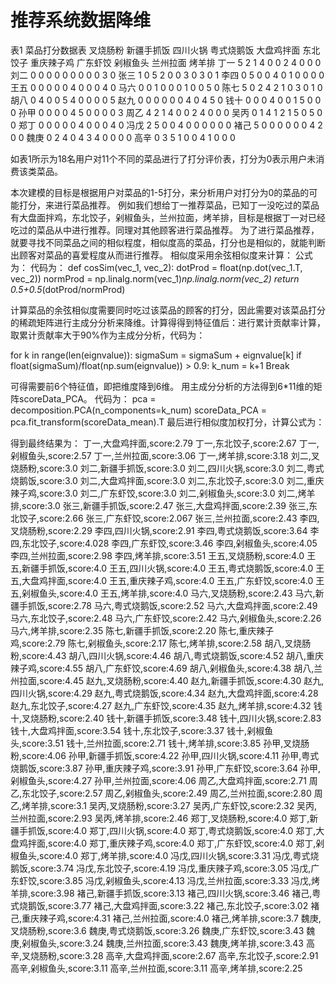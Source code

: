 # 推荐系统数据降维

表1 菜品打分数据表
	叉烧肠粉	新疆手抓饭	四川火锅	粤式烧鹅饭	大盘鸡拌面	东北饺子	重庆辣子鸡	广东虾饺	剁椒鱼头	兰州拉面	烤羊排
丁一	5	2	1	4	0	0	2	4	0	0	0
刘二	0	0	0	0	0	0	0	0	0	3	0
张三	1	0	5	2	0	0	3	0	3	0	1
李四	0	5	0	0	4	0	1	0	0	0	0
王五	0	0	0	0	0	4	0	0	0	4	0
马六	0	0	1	0	0	0	1	0	0	5	0
陈七	5	0	2	4	2	1	0	3	0	1	0
胡八	0	4	0	0	5	4	0	0	0	0	5
赵九	0	0	0	0	0	0	4	0	4	5	0
钱十	0	0	0	4	0	0	1	5	0	0	0
孙甲	0	0	0	0	4	5	0	0	0	0	3
周乙	4	2	1	4	0	0	2	4	0	0	0
吴丙	0	1	4	1	2	1	5	0	5	0	0
郑丁	0	0	0	0	0	4	0	0	0	4	0
冯戊	2	5	0	0	4	0	0	0	0	0	0
褚己	5	0	0	0	0	0	0	4	2	0	0
魏庚	0	2	4	0	4	3	4	0	0	0	0
高辛	0	3	5	1	0	0	4	1	0	0	0


如表1所示为18名用户对11个不同的菜品进行了打分评价表，打分为0表示用户未消费该类菜品。  

本次建模的目标是根据用户对菜品的1-5打分，来分析用户对打分为0的菜品的可能打分，来进行菜品推荐。
例如我们想给丁一推荐菜品，已知丁一没吃过的菜品有大盘面拌鸡，东北饺子，剁椒鱼头，兰州拉面，烤羊排，目标是根据丁一对已经吃过的菜品从中进行推荐。同理对其他顾客进行菜品推荐。
为了进行菜品推荐，就要寻找不同菜品之间的相似程度，相似度高的菜品，打分也是相似的，就能判断出顾客对菜品的喜爱程度从而进行推荐。
相似度采用余弦相似度来计算：
公式为：
代码为：
def cosSim(vec_1, vec_2):
    dotProd = float(np.dot(vec_1.T, vec_2))
    normProd = np.linalg.norm(vec_1)*np.linalg.norm(vec_2)
    return 0.5+0.5*(dotProd/normProd)
    
计算菜品的余弦相似度需要同时吃过该菜品的顾客的打分，因此需要对该菜品打分的稀疏矩阵进行主成分分析来降维。计算得得到特征值后：进行累计贡献率计算，取累计贡献率大于90%作为主成分分析，代码为：

for k in range(len(eignvalue)):
    sigmaSum = sigmaSum + eignvalue[k]
    if float(sigmaSum)/float(np.sum(eignvalue)) > 0.9:
        k_num = k+1
        Break
	
可得需要前6个特征值，即把维度降到6维。
用主成分分析的方法得到6*11维的矩阵scoreData_PCA。
代码为：
pca = decomposition.PCA(n_components=k_num)
scoreData_PCA = pca.fit_transform(scoreData_mean).T
最后进行相似度加权打分，计算公式为：

得到最终结果为：
丁一,大盘鸡拌面,score:2.79
丁一,东北饺子,score:2.67
丁一,剁椒鱼头,score:2.57
丁一,兰州拉面,score:3.06
丁一,烤羊排,score:3.18
刘二,叉烧肠粉,score:3.0
刘二,新疆手抓饭,score:3.0
刘二,四川火锅,score:3.0
刘二,粤式烧鹅饭,score:3.0
刘二,大盘鸡拌面,score:3.0
刘二,东北饺子,score:3.0
刘二,重庆辣子鸡,score:3.0
刘二,广东虾饺,score:3.0
刘二,剁椒鱼头,score:3.0
刘二,烤羊排,score:3.0
张三,新疆手抓饭,score:2.47
张三,大盘鸡拌面,score:2.39
张三,东北饺子,score:2.66
张三,广东虾饺,score:2.067
张三,兰州拉面,score:2.43
李四,叉烧肠粉,score:2.29
李四,四川火锅,score:2.91
李四,粤式烧鹅饭,score:3.64
李四,东北饺子,score:4.028
李四,广东虾饺,score:3.46
李四,剁椒鱼头,score:4.05
李四,兰州拉面,score:2.98
李四,烤羊排,score:3.51
王五,叉烧肠粉,score:4.0
王五,新疆手抓饭,score:4.0
王五,四川火锅,score:4.0
王五,粤式烧鹅饭,score:4.0
王五,大盘鸡拌面,score:4.0
王五,重庆辣子鸡,score:4.0
王五,广东虾饺,score:4.0
王五,剁椒鱼头,score:4.0
王五,烤羊排,score:4.0
马六,叉烧肠粉,score:2.43
马六,新疆手抓饭,score:2.78
马六,粤式烧鹅饭,score:2.52
马六,大盘鸡拌面,score:2.49
马六,东北饺子,score:2.48
马六,广东虾饺,score:2.42
马六,剁椒鱼头,score:2.26
马六,烤羊排,score:2.35
陈七,新疆手抓饭,score:2.20
陈七,重庆辣子鸡,score:2.79
陈七,剁椒鱼头,score:2.17
陈七,烤羊排,score:2.58
胡八,叉烧肠粉,score:4.43
胡八,四川火锅,score:4.46
胡八,粤式烧鹅饭,score:4.52
胡八,重庆辣子鸡,score:4.55
胡八,广东虾饺,score:4.69
胡八,剁椒鱼头,score:4.38
胡八,兰州拉面,score:4.45
赵九,叉烧肠粉,score:4.40
赵九,新疆手抓饭,score:4.30
赵九,四川火锅,score:4.29
赵九,粤式烧鹅饭,score:4.34
赵九,大盘鸡拌面,score:4.28
赵九,东北饺子,score:4.27
赵九,广东虾饺,score:4.35
赵九,烤羊排,score:4.32
钱十,叉烧肠粉,score:2.40
钱十,新疆手抓饭,score:3.48
钱十,四川火锅,score:2.83
钱十,大盘鸡拌面,score:3.54
钱十,东北饺子,score:3.37
钱十,剁椒鱼头,score:3.51
钱十,兰州拉面,score:2.71
钱十,烤羊排,score:3.85
孙甲,叉烧肠粉,score:4.06
孙甲,新疆手抓饭,score:4.22
孙甲,四川火锅,score:4.11
孙甲,粤式烧鹅饭,score:3.87
孙甲,重庆辣子鸡,score:3.91
孙甲,广东虾饺,score:3.64
孙甲,剁椒鱼头,score:4.27
孙甲,兰州拉面,score:4.06
周乙,大盘鸡拌面,score:2.71
周乙,东北饺子,score:2.57
周乙,剁椒鱼头,score:2.49
周乙,兰州拉面,score:2.80
周乙,烤羊排,score:3.1
吴丙,叉烧肠粉,score:3.27
吴丙,广东虾饺,score:2.32
吴丙,兰州拉面,score:2.93
吴丙,烤羊排,score:2.46
郑丁,叉烧肠粉,score:4.0
郑丁,新疆手抓饭,score:4.0
郑丁,四川火锅,score:4.0
郑丁,粤式烧鹅饭,score:4.0
郑丁,大盘鸡拌面,score:4.0
郑丁,重庆辣子鸡,score:4.0
郑丁,广东虾饺,score:4.0
郑丁,剁椒鱼头,score:4.0
郑丁,烤羊排,score:4.0
冯戊,四川火锅,score:3.31
冯戊,粤式烧鹅饭,score:3.74
冯戊,东北饺子,score:4.19
冯戊,重庆辣子鸡,score:3.05
冯戊,广东虾饺,score:3.85
冯戊,剁椒鱼头,score:4.13
冯戊,兰州拉面,score:3.33
冯戊,烤羊排,score:3.98
褚己,新疆手抓饭,score:3.13
褚己,四川火锅,score:3.46
褚己,粤式烧鹅饭,score:3.77
褚己,大盘鸡拌面,score:3.22
褚己,东北饺子,score:3.02
褚己,重庆辣子鸡,score:4.31
褚己,兰州拉面,score:4.0
褚己,烤羊排,score:3.7
魏庚,叉烧肠粉,score:3.6
魏庚,粤式烧鹅饭,score:3.26
魏庚,广东虾饺,score:3.43
魏庚,剁椒鱼头,score:3.24
魏庚,兰州拉面,score:3.43
魏庚,烤羊排,score:3.43
高辛,叉烧肠粉,score:3.28
高辛,大盘鸡拌面,score:2.67
高辛,东北饺子,score:2.91
高辛,剁椒鱼头,score:3.11
高辛,兰州拉面,score:3.11
高辛,烤羊排,score:2.25
